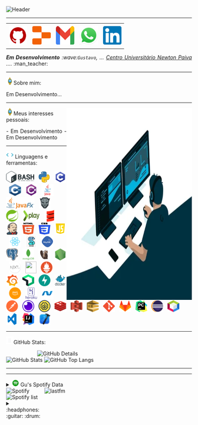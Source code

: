 <div>
<img align="center" alt="Header" src="https://github.com/GuuhRodrigues/GuuhRodrigues/blob/main/img/capa.png?raw=true"/>
</div>

-----

<div align="center">
<table>
<tr>
 <td align="center" colspan="11"></td>
</tr> 
<tr>
<td><a href="https://github.com/GuuhRodrigues" target="_blank"><img src="https://github.com/GuuhRodrigues/GuuhRodrigues/blob/main/img/github5.png?raw=true" width="50px" height="50px"/></a>
</td>
<td><a href="https://replit.com/@GustavoRodri110"><img src="https://github.com/GuuhRodrigues/GuuhRodrigues/blob/main/img/replit3.svg?raw=true" width="50px" height="50px"/></a>
</td>
<td><a href="mailto:guhrodriguesads@gmail.com" target="_blank"><img src="https://github.com/GuuhRodrigues/GuuhRodrigues/blob/main/img/gmail3.png?raw=true" width="50px" height="50px"/></a>
</td>
<td><a href="https://wa.me/5531980402103" target="_blank"><img src="https://github.com/GuuhRodrigues/GuuhRodrigues/blob/main/img/wpp2.png?raw=true" width="50px" height="50px"/></a>
</td>
<!-- <td><a href="https://www.instagram.com/GuuhRodrigues/" target="_blank"><img src="https://github.com/GuuhRodrigues/GuuhRodrigues/blob/main/img/insta2.png?raw=true" width="50px" height="50px"/></a>
</td> -->
<td><a href="https://www.linkedin.com/in/gustavo-rodrigues-0aa514236/" target="_blank"><img src="https://github.com/GuuhRodrigues/GuuhRodrigues/blob/main/img/linkedin2.png?raw=true" width="50px" height="50px"/></a>
</td>
<!--<td><a href="https://slack.com/app_redirect?channel=UVD9N6VCL"><img src="https://github.com/GuuhRodrigues/GuuhRodrigues/blob/main/img/slack.png?raw=true" width="50px" height="50px"/></a>
</td>-->
<!-- <td><a href="https://discordapp.com/users/959151773728251914" target="_blank"><img src="https://github.com/GuuhRodrigues/GuuhRodrigues/blob/main/img/discord2.png?raw=true" width="50px" height="50px"/></a>
</td> -->
<!-- <td><a href="https://www.skoob.com.br/perfil/Aramuni" target="_blank"><img src="https://github.com/GuuhRodrigues/GuuhRodrigues/blob/main/img/skoob2.png?raw=true" width="50px" height="50px"/></a>
</td> -->
<!-- <td><a href="https://scholar.google.com.br/citations?user=OARYxSYAAAAJ&hl=pt-BR&oi=ao" target="_blank"><img src="https://github.com/GuuhRodrigues/GuuhRodrigues/blob/main/img/scholar2.png?raw=true" width="50px" height="50px"/></a>
</td> -->
<!-- <td><a href="https://calendly.com/aramuni/" target="_blank"><img src="https://github.com/GuuhRodrigues/GuuhRodrigues/blob/main/img/calendar2.png?raw=true" width="50px" height="50px"/></a>
</td> -->
</tr>
<tr>
 <td align="center" colspan="11"></td>
</tr> 
</table>

</div>
<div align="justify">
<i><b>Em Desenvolvimento</b> :wave:<code>Gustavo</code>, ... <a href="https://newtonpaiva.br/" target="_blank">Centro Universitário Newton Paiva</a> ....</i> :man_teacher:<br />
</div>

-----

<img height="20" alt="GIF" src="https://github.com/GuuhRodrigues/GuuhRodrigues/blob/main/img/soulgem.gif?raw=true"/>Sobre mim:

<div align="justify">
Em Desenvolvimento...
</div>

-----

<div>
<div>
<img align="right" alt="GIF" src="https://github.com/GuuhRodrigues/GuuhRodrigues/blob/main/img/dev.gif?raw=true" width="340px" height="520px"/>
</div>

<img height="20" alt="GIF" src="https://github.com/GuuhRodrigues/GuuhRodrigues/blob/main/img/soulgem.gif?raw=true"/>Meus interesses pessoais:

<div align="justify">
<p> 
- Em Desenvolvimento
- Em Desenvolvimento
</p>
</div>
</div>

-----

<div>

<img height="20" alt="GIF" src="https://github.com/GuuhRodrigues/GuuhRodrigues/blob/main/img/skills.gif?raw=true"/>&nbsp;Linguagens e ferramentas:

<code><a href="https://www.gnu.org/software/bash/" target="_blank"><img height="32" src="https://github.com/GuuhRodrigues/GuuhRodrigues/blob/main/img/bash.png?raw=true"/></a></code>
&nbsp; 
<code><a href="https://www.python.org/" target="_blank"><img width="32" height="32" src="https://github.com/GuuhRodrigues/GuuhRodrigues/blob/main/img/python.png?raw=true"/></a></code>
&nbsp; 
<code><a href="https://www.open-std.org/jtc1/sc22/wg14/" target="_blank"><img width="32" height="32" src="https://github.com/GuuhRodrigues/GuuhRodrigues/blob/main/img/c.png?raw=true"/></a></code>
&nbsp; 
<code><a href="https://isocpp.org/" target="_blank"><img width="32" height="32" src="https://github.com/GuuhRodrigues/GuuhRodrigues/blob/main/img/cpp.svg?raw=true"/></a></code>
&nbsp; 
<code><a href="https://docs.microsoft.com/pt-br/dotnet/csharp/" target="_blank"><img width="32" height="32" src="https://github.com/GuuhRodrigues/GuuhRodrigues/blob/main/img/csharp.png?raw=true"/></a></code>
&nbsp; 
<code><a href="https://www.java.com/pt-BR/" target="_blank"><img width="32" height="32" src="https://github.com/GuuhRodrigues/GuuhRodrigues/blob/main/img/java.png?raw=true"/></a></code>
&nbsp; 
<code><a href="https://openjfx.io/" target="_blank"><img height="32" src="https://github.com/GuuhRodrigues/GuuhRodrigues/blob/main/img/javafx.png?raw=true"/></a></code>
&nbsp; 
<code><a href="https://www.primefaces.org/" target="_blank"><img width="32" height="32" src="https://github.com/GuuhRodrigues/GuuhRodrigues/blob/main/img/primefaces.png?raw=true"/></a></code>
&nbsp;
<code><a href="https://spring.io/" target="_blank"><img width="32" height="32" src="https://github.com/GuuhRodrigues/GuuhRodrigues/blob/main/img/spring.png?raw=true"/></a></code>
&nbsp;
<code><a href="https://www.playframework.com/" target="_blank"><img width="48" height="32" src="https://github.com/GuuhRodrigues/GuuhRodrigues/blob/main/img/play.png?raw=true"/></a></code>
&nbsp;
<code><a href="https://www.scala-lang.org/" target="_blank"><img width="32" height="32" src="https://github.com/GuuhRodrigues/GuuhRodrigues/blob/main/img/scala.png?raw=true"/></a></code>
&nbsp;
<code><a href="https://www.jenkins.io/" target="_blank"><img width="32" height="32" src="https://github.com/GuuhRodrigues/GuuhRodrigues/blob/main/img/jenkins.svg?raw=true"/></a></code>
&nbsp;
<code><a href="https://www.w3schools.com/html/" target="_blank"><img width="32" height="32" src="https://github.com/GuuhRodrigues/GuuhRodrigues/blob/main/img/html.svg?raw=true"/></a></code>
&nbsp; 
<code><a href="https://www.w3schools.com/css/" target="_blank"><img width="32" height="32" src="https://github.com/GuuhRodrigues/GuuhRodrigues/blob/main/img/css.svg?raw=true"/></a></code>
&nbsp; 
<code><a href="https://www.w3schools.com/js/" target="_blank"><img width="32" height="32" src="https://github.com/GuuhRodrigues/GuuhRodrigues/blob/main/img/js.png?raw=true"/></a></code>
&nbsp; 
<code><a href="https://pt-br.reactjs.org/" target="_blank"><img width="32" height="32" src="https://github.com/GuuhRodrigues/GuuhRodrigues/blob/main/img/react.png?raw=true"/></a></code>
&nbsp; 
<code><a href="https://docs.microsoft.com/pt-br/windows/win32/lwef/using-vbscript" target="_blank"><img width="32" height="32" src="https://github.com/GuuhRodrigues/GuuhRodrigues/blob/main/img/vbs.png?raw=true"/></a></code>
&nbsp; 
<code><a href="https://www.mysql.com/" target="_blank"><img width="32" height="32" src="https://github.com/GuuhRodrigues/GuuhRodrigues/blob/main/img/mysql.png?raw=true"/></a></code>
&nbsp; 
<code><a href="https://www.postgresql.org/" target="_blank"><img width="32" height="32" src="https://github.com/GuuhRodrigues/GuuhRodrigues/blob/main/img/postgresql.png?raw=true"/></a></code>
&nbsp; 
<code><a href="https://www.mongodb.com/pt-br" target="_blank"><img width="32" height="32" src="https://github.com/GuuhRodrigues/GuuhRodrigues/blob/main/img/mongodb.png?raw=true"/></a></code>
&nbsp; 
<code><a href="https://dbeaver.io/" target="_blank"><img width="32" height="32" src="https://github.com/GuuhRodrigues/GuuhRodrigues/blob/main/img/dbeaver.png?raw=true"/></a></code>
&nbsp; 
<code><a href="https://nodejs.org/en/" target="_blank"><img width="32" height="32" src="https://github.com/GuuhRodrigues/GuuhRodrigues/blob/main/img/nodejs.png?raw=true"/></a></code>
&nbsp;
<code><a href="https://nextjs.org/" target="_blank"><img width="32" height="32" src="https://github.com/GuuhRodrigues/GuuhRodrigues/blob/main/img/nextjs.png?raw=true"/></a></code>
&nbsp;
<code><a href="https://jestjs.io/pt-BR/" target="_blank"><img width="30" height="32" src="https://github.com/GuuhRodrigues/GuuhRodrigues/blob/main/img/jest.png?raw=true"/></a></code>
&nbsp;
<code><a href="https://prometheus.io/" target="_blank"><img width="32" height="32" src="https://github.com/GuuhRodrigues/GuuhRodrigues/blob/main/img/prometheus.png?raw=true"/></a></code>
&nbsp;
<code><a href="https://grafana.com/" target="_blank"><img width="32" height="32" src="https://github.com/GuuhRodrigues/GuuhRodrigues/blob/main/img/grafana.png?raw=true"/></a></code>
&nbsp; 
<code><a href="https://newrelic.com/pt" target="_blank"><img width="32" height="32" src="https://github.com/GuuhRodrigues/GuuhRodrigues/blob/main/img/newrelic.png?raw=true"/></a></code>
&nbsp; 
<code><a href="https://fastapi.tiangolo.com/" target="_blank"><img width="32" height="32" src="https://github.com/GuuhRodrigues/GuuhRodrigues/blob/main/img/fastapi.svg?raw=true"/></a></code>
&nbsp; 
<code><a href="https://www.docker.com/" target="_blank"><img width="32" height="32" src="https://github.com/GuuhRodrigues/GuuhRodrigues/blob/main/img/docker.png?raw=true"/></a></code>
&nbsp; 
<code><a href="https://aws.amazon.com/pt/" target="_blank"><img width="32" height="32" src="https://github.com/GuuhRodrigues/GuuhRodrigues/blob/main/img/aws.png?raw=true"/></a></code>
&nbsp; 
<code><a href="https://www.heroku.com/" target="_blank"><img width="32" height="32" src="https://github.com/GuuhRodrigues/GuuhRodrigues/blob/main/img/heroku.png?raw=true"/></a></code>
&nbsp; 
<code><a href="https://dotnet.microsoft.com/en-us/" target="_blank"><img width="32" height="32" src="https://github.com/GuuhRodrigues/GuuhRodrigues/blob/main/img/dotnet.png?raw=true"/></a></code>
&nbsp; 
<code><a href="https://www.postman.com/" target="_blank"><img width="32" height="32" src="https://github.com/GuuhRodrigues/GuuhRodrigues/blob/main/img/postman.png?raw=true"/></a></code>
&nbsp; 
<code><a href="https://insomnia.rest/" target="_blank"><img width="32" height="32" src="https://github.com/GuuhRodrigues/GuuhRodrigues/blob/main/img/insomnia.png?raw=true"/></a></code>
&nbsp; 
<code><a href="https://www.soapui.org/" target="_blank"><img width="32" height="32" src="https://github.com/GuuhRodrigues/GuuhRodrigues/blob/main/img/soap.png?raw=true"/></a></code>
&nbsp; 
<code><a href="https://redis.io/" target="_blank"><img width="32" height="32" src="https://github.com/GuuhRodrigues/GuuhRodrigues/blob/main/img/redis.png?raw=true"/></a></code>
&nbsp;
<code><a href="https://aws.amazon.com/pt/s3/" target="_blank"><img width="32" height="32" src="https://github.com/GuuhRodrigues/GuuhRodrigues/blob/main/img/s3.svg?raw=true"/></a></code>
&nbsp;
<code><a href="https://aws.amazon.com/pt/sqs/" target="_blank"><img width="32" height="32" src="https://github.com/GuuhRodrigues/GuuhRodrigues/blob/main/img/sqs.png?raw=true"/></a></code>
&nbsp;
<code><a href="https://git-scm.com/" target="_blank"><img width="32" height="32" src="https://github.com/GuuhRodrigues/GuuhRodrigues/blob/main/img/git.png?raw=true"/></a></code>
&nbsp; 
<code><a href="https://about.gitlab.com/" target="_blank"><img width="32" height="32" src="https://github.com/GuuhRodrigues/GuuhRodrigues/blob/main/img/gitlab.png?raw=true"/></a></code>
&nbsp; 
<code><a href="https://www.jetbrains.com/pt-br/pycharm/download/" target="_blank"><img width="32" height="32" src="https://github.com/GuuhRodrigues/GuuhRodrigues/blob/main/img/pc.png?raw=true"/></a></code>
&nbsp; 
<code><a href="https://www.eclipse.org/downloads/" target="_blank"><img width="32" height="32" src="https://github.com/GuuhRodrigues/GuuhRodrigues/blob/main/img/eclipse.png?raw=true"/></a></code>
&nbsp; 
<code><a href="https://netbeans.apache.org/" target="_blank"><img width="32" height="32" src="https://github.com/GuuhRodrigues/GuuhRodrigues/blob/main/img/netbeans.png?raw=true"/></a></code>
&nbsp;
<code><a href="https://code.visualstudio.com/" target="_blank"><img width="32" height="32" src="https://github.com/GuuhRodrigues/GuuhRodrigues/blob/main/img/vs.png?raw=true"/></a></code>
&nbsp;
<code><a href="https://www.jetbrains.com/idea/" target="_blank"><img width="32" height="32" src="https://github.com/GuuhRodrigues/GuuhRodrigues/blob/main/img/intellij.png?raw=true"/></a></code>
&nbsp;
<code><a href="https://developer.apple.com/xcode/" target="_blank"><img width="32" height="32" src="https://github.com/GuuhRodrigues/GuuhRodrigues/blob/main/img/xcode.png?raw=true"/></a></code>
</div>

-----

<img height="20" alt="GIF" src="https://github.com/GuuhRodrigues/GuuhRodrigues/blob/main/img/graphic.gif?raw=true"/>GitHub Stats:

<div>
<img align="right" alt="GitHub Details" width="420px" src="http://github-profile-summary-cards.vercel.app/api/cards/profile-details?username=GuuhRodrigues&theme=github_dark"/>
<!--- <img alt="GitHub Commits" width="200px" src="http://github-profile-summary-cards.vercel.app/api/cards/productive-time?username=GuuhRodrigues&theme=github_dark"/> -->
<img alt="GitHub Stats" width="200px" src="http://github-profile-summary-cards.vercel.app/api/cards/stats?username=GuuhRodrigues&theme=github_dark"/>
<img alt="GitHub Top Langs" width="200px" src="http://github-profile-summary-cards.vercel.app/api/cards/repos-per-language?username=GuuhRodrigues&theme=github_dark"/>
</div>

-----

-----

<div>
<div>
<details>
<summary><img height="20" alt="GIF" src="https://github.com/GuuhRodrigues/GuuhRodrigues/blob/main/img/spotify.gif?raw=true"/> Gu's Spotify Data</summary>
<img src="https://data-card-for-spotify.herokuapp.com/api/card?user_id=22lih5eniohc7dawfxohlo7wy" alt="Data Card for Spotify">
</details>
</div>
<div>
<!-- <a href="https://twitter.com/joaoaramuni" target="_blank"><img align="right" width="400px" height="270px" alt="tweets" src="https://github-readme-twitter.gazf.vercel.app/api?id=yi3mj0fsc16up55tt5do20rrz"/></a> -->
<a href="https://www.last.fm/pt/user/guuhrodrigues7" target="_blank"><img align="right" width="400px" height="270px" alt="lastfm" src="https://lastfm-recently-played.vercel.app/api?user=guuhrodrigues7&width=400"/></a>
</div>
<div>
<img alt="Spotify" width="200px" height="270px" src="https://spotify-github-profile.vercel.app/api/view?uid=yi3mj0fsc16up55tt5do20rrz&cover_image=true&theme=default"/> &nbsp; &nbsp; 
<img alt="Spotify list" width="200px" height="270px" src="https://spotify-recently-played-readme.vercel.app/api?user=yi3mj0fsc16up55tt5do20rrz&count=10"/>
</div>
<div>
<details>
<summary>:headphones: :guitar: :drum:</summary>

[Charlie Brown Jr. - Céu Azul Ao Vivo - Chegou Quem Faltava](https://github.com/GuuhRodrigues/GuuhRodrigues/assets/58268075/c6568311-54c8-4c00-aced-26aacd69f8a1)

</details>
</div>
</div>
